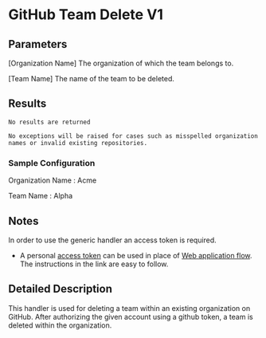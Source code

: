 # GitHub Team Delete V1

## Parameters
[Organization Name]
	The organization of which the team belongs to.

[Team Name]
	The name of the team to be deleted.

## Results
	No results are returned
	
	No exceptions will be raised for cases such as misspelled organization names or invalid existing repositories. 

### Sample Configuration
Organization Name : Acme

Team Name : Alpha

## Notes
In order to use the generic handler an access token is required.
  * A personal [access token](https://docs.github.com/en/free-pro-team@latest/github/authenticating-to-github/creating-a-personal-access-token) can be used in place of [Web application flow](https://docs.github.com/en/developers/apps/building-oauth-apps/authorizing-oauth-apps#web-application-flow).  The instructions in the link are easy to follow.

## Detailed Description
This handler is used for deleting a team within an existing organization on GitHub. After authorizing the given account using a github token, a team is deleted within the organization.